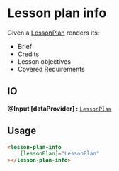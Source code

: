 # **Lesson plan info**

Given a [LessonPlan]()
renders its:
- Brief
- Credits
- Lesson objectives
- Covered Requirements

## IO

**@Input [dataProvider] :** [`LessonPlan`]()

## Usage

```html
<lesson-plan-info
    [lessonPlan]="LessonPlan"
></lesson-plan-info>
```
